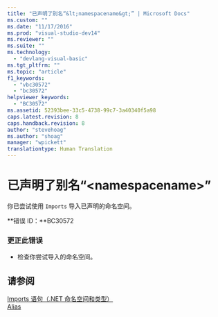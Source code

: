 ```yaml
---
title: "已声明了别名“&lt;namespacename&gt;” | Microsoft Docs"
ms.custom: ""
ms.date: "11/17/2016"
ms.prod: "visual-studio-dev14"
ms.reviewer: ""
ms.suite: ""
ms.technology: 
  - "devlang-visual-basic"
ms.tgt_pltfrm: ""
ms.topic: "article"
f1_keywords: 
  - "vbc30572"
  - "bc30572"
helpviewer_keywords: 
  - "BC30572"
ms.assetid: 52393bee-33c5-4738-99c7-3a40340f5a98
caps.latest.revision: 8
caps.handback.revision: 8
author: "stevehoag"
ms.author: "shoag"
manager: "wpickett"
translationtype: Human Translation
---
```

# 已声明了别名“&lt;namespacename&gt;”
你已尝试使用 `Imports` 导入已声明的命名空间。  
  
 **错误 ID：**BC30572  
  
### 更正此错误  
  
-   检查你尝试导入的命名空间。  
  
## 请参阅  
 [Imports 语句（.NET 命名空间和类型）](../../visual-basic/language-reference/statements/imports-statement-net-namespace-and-type.md)   
 [Alias](../../visual-basic/language-reference/statements/alias-clause.md)